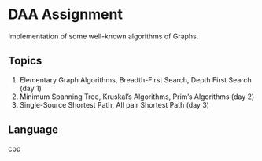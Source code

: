 # DAA Assignment 
Implementation of some well-known algorithms of Graphs. 

## Topics 
1. Elementary Graph Algorithms, Breadth-First Search, Depth First Search (day 1)
2. Minimum Spanning Tree, Kruskal’s Algorithms, Prim’s Algorithms (day 2)
3. Single-Source Shortest Path, All pair Shortest Path (day 3)


## Language
cpp
